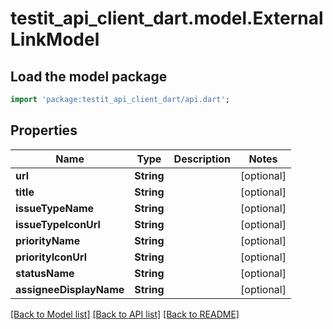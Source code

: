 # testit_api_client_dart.model.ExternalLinkModel

## Load the model package
```dart
import 'package:testit_api_client_dart/api.dart';
```

## Properties
Name | Type | Description | Notes
------------ | ------------- | ------------- | -------------
**url** | **String** |  | [optional] 
**title** | **String** |  | [optional] 
**issueTypeName** | **String** |  | [optional] 
**issueTypeIconUrl** | **String** |  | [optional] 
**priorityName** | **String** |  | [optional] 
**priorityIconUrl** | **String** |  | [optional] 
**statusName** | **String** |  | [optional] 
**assigneeDisplayName** | **String** |  | [optional] 

[[Back to Model list]](../README.md#documentation-for-models) [[Back to API list]](../README.md#documentation-for-api-endpoints) [[Back to README]](../README.md)



